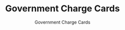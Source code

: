 ---
layout: resources-landing 
title: "Government Charge Cards"
subtitle: "Government Charge Cards"
doc-link: ../assets/files/CONTROLLER-Alert-12-5-2014.pdf
filters: financial-reporting controller-alert omb 2015 archived
fiscal_year: 2015
---